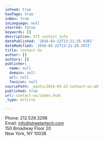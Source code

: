 ```yaml
---
inFeed: true
hasPage: true
inNav: true
inLanguage: null
starred: false
keywords: []
description: STI contact info
datePublished: '2016-03-22T13:21:25.920Z'
dateModified: '2016-03-22T13:21:20.297Z'
title: Contact Us
author: []
authors: []
publisher:
  name: null
  domain: null
  url: null
  favicon: null
sourcePath: _posts/2016-03-22-contact-us.md
published: true
url: contact-us/index.html
_type: Article

---
```

Phone: 212.529.3298  
Email: info@streetertech.com  
150 Broadway Floor 20  
New York, NY 10038